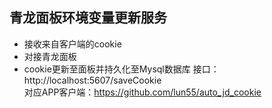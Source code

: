 ## 青龙面板环境变量更新服务
- 接收来自客户端的cookie
- 对接青龙面板
- cookie更新至面板并持久化至Mysql数据库
接口：http://localhost:5607/saveCookie  
对应APP客户端：https://github.com/lun55/auto_jd_cookie